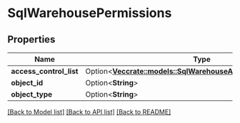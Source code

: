 # SqlWarehousePermissions

## Properties

Name | Type | Description | Notes
------------ | ------------- | ------------- | -------------
**access_control_list** | Option<[**Vec<crate::models::SqlWarehouseAccessControlResponse>**](SqlWarehouseAccessControlResponse.md)> |  | [optional]
**object_id** | Option<**String**> |  | [optional]
**object_type** | Option<**String**> |  | [optional]

[[Back to Model list]](../README.md#documentation-for-models) [[Back to API list]](../README.md#documentation-for-api-endpoints) [[Back to README]](../README.md)


